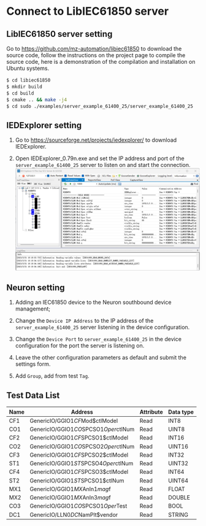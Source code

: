 # Connect to LibIEC61850 server

## LibIEC61850 server setting

Go to https://github.com/mz-automation/libiec61850 to download the source code, follow the instructions on the project page to compile the source code, here is a demonstration of the compilation and installation on Ubuntu systems.

```sh
$ cd libiec61850
$ mkdir build
$ cd build
$ cmake .. && make -j4
$ cd sudo ./examples/server_example_61400_25/server_example_61400_25
```

## IEDExplorer setting

1. Go to https://sourceforge.net/projects/iedexplorer/ to download IEDExplorer.

2. Open IEDExplorer_0.79n.exe and set the IP address and port of the `server_example_61400_25` server to listen on and start the connection.
![libiec61850_1](./assets/libiec61850_1.jpg)

## Neuron setting

1. Adding an IEC61850 device to the Neuron southbound device management;

2. Change the `Device IP Address` to the IP address of the `server_example_61400_25` server listening in the device configuration.

3. Change the `Device Port` to `server_example_61400_25` in the device configuration for the port the server is listening on.

4. Leave the other configuration parameters as default and submit the settings form.

6. Add `Group`, add from test `Tag`.

## Test Data List

| Name | Address                                 | Attribute | Data type   |
| ---- | ------------------------------------- | ---- | ------ |
| CF1  | GenericIO/GGIO1$CF$Mod$ctlModel       | Read | INT8   |
| CO1  | GenericIO/GGIO1$CO$SPCSO1$Oper$ctlNum | Read | UINT8  |
| CF2  | GenericIO/GGIO1$CF$SPCSO1$ctlModel    | Read | INT16  |
| CO2  | GenericIO/GGIO1$CO$SPCSO2$Oper$ctlNum | Read | UINT16 |
| CF3  | GenericIO/GGIO1$CF$SPCSO2$ctlModel    | Read | INT32  |
| ST1  | GenericIO/GGIO1$ST$SPCSO4$Oper$ctlNum | Read | UINT32 |
| CF4  | GenericIO/GGIO1$CF$SPCSO3$ctlModel    | Read | INT64  |
| ST2  | GenericIO/GGIO1$ST$SPCSO1$ctlNum      | Read | UINT64 |
| MX1  | GenericIO/GGIO1$MX$AnIn1$mag$f        | Read | FLOAT  |
| MX2  | GenericIO/GGIO1$MX$AnIn3$mag$f        | Read | DOUBLE |
| CO3  | GenericIO/GGIO1$CO$SPCSO1$Oper$Test   | Read | BOOL   |
| DC1  | GenericIO/LLN0$DC$NamPlt$vendor       | Read | STRING |

